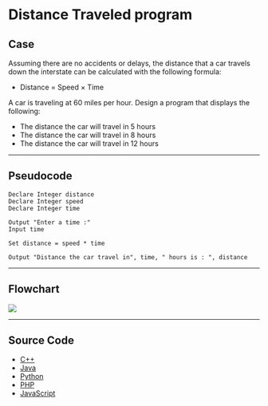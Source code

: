 # Distance Traveled program

## Case

Assuming there are no accidents or delays, the distance that a car travels down the interstate can be calculated with the following formula:

- Distance = Speed × Time

A car is traveling at 60 miles per hour. Design a program that displays the following:

- The distance the car will travel in 5 hours
- The distance the car will travel in 8 hours
- The distance the car will travel in 12 hours

<hr>

## Pseudocode

```
Declare Integer distance
Declare Integer speed
Declare Integer time

Output "Enter a time :"
Input time

Set distance = speed * time

Output "Distance the car travel in", time, " hours is : ", distance

```

<hr>

## Flowchart

<img src="distanceTravelledFlowchart.png"  >

<hr>

## Source Code

- [C++](distanceTravelled.cpp)
- [Java](distanceTravelled.java)
- [Python](distanceTravelled.py)
- [PHP](distanceTravelled.php)
- [JavaScript](distanceTravelled.js)
